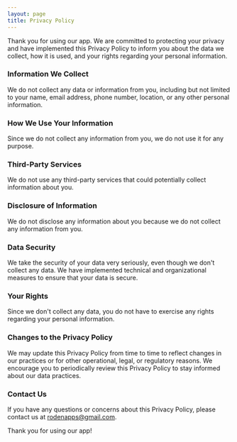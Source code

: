 ```yaml
---
layout: page
title: Privacy Policy
---
```


Thank you for using our app. We are committed to protecting your privacy and have implemented this Privacy Policy to inform you about the data we collect, how it is used, and your rights regarding your personal information.

### Information We Collect

We do not collect any data or information from you, including but not limited to your name, email address, phone number, location, or any other personal information.

### How We Use Your Information

Since we do not collect any information from you, we do not use it for any purpose.

### Third-Party Services

We do not use any third-party services that could potentially collect information about you.

### Disclosure of Information

We do not disclose any information about you because we do not collect any information from you.

### Data Security

We take the security of your data very seriously, even though we don't collect any data. We have implemented technical and organizational measures to ensure that your data is secure.

### Your Rights

Since we don't collect any data, you do not have to exercise any rights regarding your personal information.

### Changes to the Privacy Policy

We may update this Privacy Policy from time to time to reflect changes in our practices or for other operational, legal, or regulatory reasons. We encourage you to periodically review this Privacy Policy to stay informed about our data practices.

### Contact Us

If you have any questions or concerns about this Privacy Policy, please contact us at rodenapps@gmail.com.

Thank you for using our app!